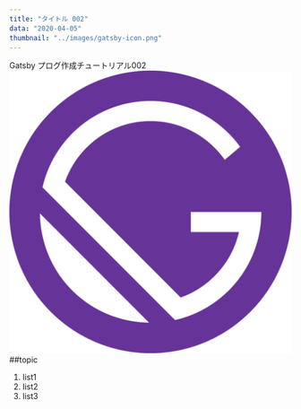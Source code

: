 ```yaml
---
title: "タイトル 002"
data: "2020-04-05"
thumbnail: "../images/gatsby-icon.png"
---
```


Gatsby プログ作成チュートリアル002
![Sample](../images/gatsby-icon.png)
##topic

1. list1
2. list2
3. list3